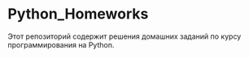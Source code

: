 # Python_Homeworks
Этот репозиторий содержит решения домашних заданий по курсу программирования на Python.
